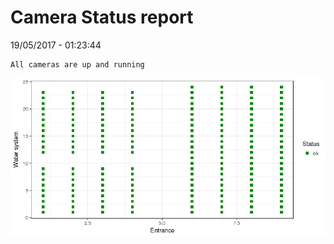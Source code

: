 Camera Status report
================
19/05/2017 - 01:23:44

    All cameras are up and running

![](camreport_files/figure-markdown_github/unnamed-chunk-2-1.png)
